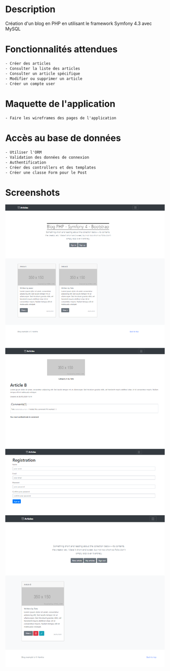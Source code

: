# Description
Création d'un blog en PHP en utilisant le framework Symfony 4.3 avec MySQL

# Fonctionnalités attendues
	- Créer des articles
	- Consulter la liste des articles
	- Consulter un article spécifique
	- Modifier ou supprimer un article
	- Créer un compte user

# Maquette de l'application
	- Faire les wireframes des pages de l'application

# Accès au base de données
	- Utiliser l'ORM
	- Validation des données de connexion
	- Authentification
	- Créer des controllers et des templates
	- Créer une classe Form pour le Post

# Screenshots
![image](https://github.com/handrianasolo/blog-php-symfony4/blob/master/mockups/mockup1.PNG)
![image](https://github.com/handrianasolo/blog-php-symfony4/blob/master/mockups/mockup2.PNG)
![image](https://github.com/handrianasolo/blog-php-symfony4/blob/master/mockups/mockup3.PNG)
![image](https://github.com/handrianasolo/blog-php-symfony4/blob/master/mockups/mockup4.PNG)


